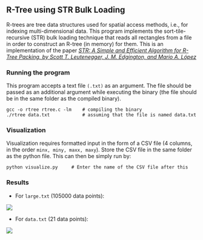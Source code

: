 ## R-Tree using STR Bulk Loading
R-trees are tree data structures used for spatial access methods, i.e., for indexing multi-dimensional data.
This program implements the sort-tile-recursive (STR) bulk loading technique that reads all rectangles from a file in order to construct an R-tree (in memory) for them. This is an implementation of the paper [*STR: A Simple and Efficient Algorithm for R-Tree Packing, by Scott T. Leutenegger, J. M. Edgington, and Mario A. López*](https://apps.dtic.mil/sti/pdfs/ADA324493.pdf)

### Running the program
This program accepts a text file `(.txt)` as an argument. The file should be passed as an additional argument while executing the binary (the file should be in the same folder as the compiled binary).

```
gcc -o rtree rtree.c -lm    # compiling the binary
./rtree data.txt            # assuming that the file is named data.txt
```
### Visualization
Visualization requires formatted input in the form of a CSV file (4 columns, in the order `minx, miny, maxx, maxy`). Store the CSV file in the same folder as the python file. This can then be simply run by:

```
python visualize.py     # Enter the name of the CSV file after this
```

### Results
* For `large.txt` (105000 data points):

![](https://github.com/greesee/r-tree/blob/master/results/Figure_1.png?raw=True)

* For `data.txt` (21 data points):

![](https://github.com/greesee/r-tree/blob/master/results/Figure_2.png?raw=True)

